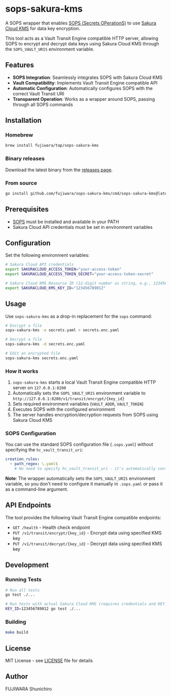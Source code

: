 # sops-sakura-kms

A SOPS wrapper that enables [SOPS (Secrets OPerationS)](https://github.com/getsops/sops) to use [Sakura Cloud KMS](https://cloud.sakura.ad.jp/products/kms/) for data key encryption.

This tool acts as a Vault Transit Engine compatible HTTP server, allowing SOPS to encrypt and decrypt data keys using Sakura Cloud KMS through the `SOPS_VAULT_URIS` environment variable.

## Features

- **SOPS Integration**: Seamlessly integrates SOPS with Sakura Cloud KMS
- **Vault Compatibility**: Implements Vault Transit Engine compatible API
- **Automatic Configuration**: Automatically configures SOPS with the correct Vault Transit URI
- **Transparent Operation**: Works as a wrapper around SOPS, passing through all SOPS commands

## Installation

### Homebrew

```bash
brew install fujiwara/tap/sops-sakura-kms
```

### Binary releases

Download the latest binary from the [releases page](https://github.com/fujiwara/sops-sakura-kms/releases).

### From source

```bash
go install github.com/fujiwara/sops-sakura-kms/cmd/sops-sakura-kms@latest
```

## Prerequisites

- [SOPS](https://github.com/getsops/sops) must be installed and available in your PATH
- Sakura Cloud API credentials must be set in environment variables

## Configuration

Set the following environment variables:

```bash
# Sakura Cloud API credentials
export SAKURACLOUD_ACCESS_TOKEN="your-access-token"
export SAKURACLOUD_ACCESS_TOKEN_SECRET="your-access-token-secret"

# Sakura Cloud KMS Resource ID (12-digit number as string, e.g., 123456789012)
export SAKURACLOUD_KMS_KEY_ID="123456789012"
```

## Usage

Use `sops-sakura-kms` as a drop-in replacement for the `sops` command:

```bash
# Encrypt a file
sops-sakura-kms -e secrets.yaml > secrets.enc.yaml

# Decrypt a file
sops-sakura-kms -d secrets.enc.yaml

# Edit an encrypted file
sops-sakura-kms secrets.enc.yaml
```

### How it works

1. `sops-sakura-kms` starts a local Vault Transit Engine compatible HTTP server on `127.0.0.1:8200`
2. Automatically sets the `SOPS_VAULT_URIS` environment variable to `http://127.0.0.1:8200/v1/transit/encrypt/{key_id}`
3. Sets required environment variables (`VAULT_ADDR`, `VAULT_TOKEN`)
4. Executes SOPS with the configured environment
5. The server handles encryption/decryption requests from SOPS using Sakura Cloud KMS

### SOPS Configuration

You can use the standard SOPS configuration file (`.sops.yaml`) without specifying the `hc_vault_transit_uri`:

```yaml
creation_rules:
  - path_regex: \.yaml$
    # No need to specify hc_vault_transit_uri - it's automatically configured via SOPS_VAULT_URIS
```

**Note**: The wrapper automatically sets the `SOPS_VAULT_URIS` environment variable, so you don't need to configure it manually in `.sops.yaml` or pass it as a command-line argument.

## API Endpoints

The tool provides the following Vault Transit Engine compatible endpoints:

- `GET /health` - Health check endpoint
- `PUT /v1/transit/encrypt/{key_id}` - Encrypt data using specified KMS key
- `PUT /v1/transit/decrypt/{key_id}` - Decrypt data using specified KMS key

## Development

### Running Tests

```bash
# Run all tests
go test ./...

# Run tests with actual Sakura Cloud KMS (requires credentials and KEY_ID)
KEY_ID=123456789012 go test ./...
```

### Building

```bash
make build
```

## License

MIT License - see [LICENSE](LICENSE) file for details

## Author

FUJIWARA Shunichiro
